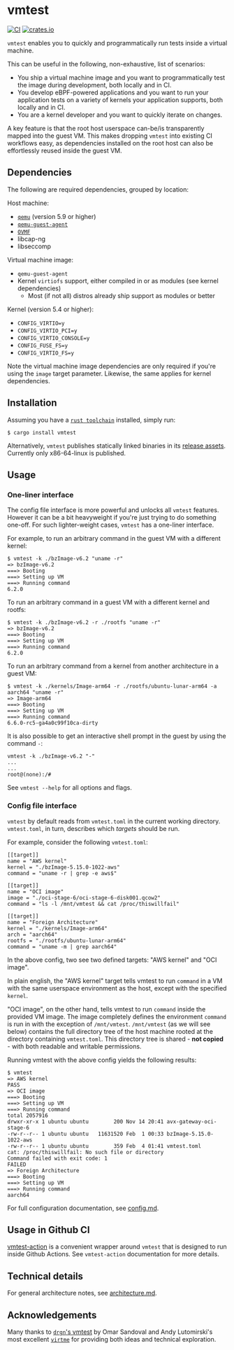# vmtest

[![CI](https://github.com/danobi/vmtest/actions/workflows/rust.yml/badge.svg)](https://github.com/danobi/vmtest/actions/workflows/rust.yml)
[![crates.io](https://img.shields.io/crates/v/vmtest.svg)](https://crates.io/crates/vmtest)

`vmtest` enables you to quickly and programmatically run tests inside a virtual
machine.

This can be useful in the following, non-exhaustive, list of scenarios:

* You ship a virtual machine image and you want to programmatically test the
  image during development, both locally and in CI.
* You develop eBPF-powered applications and you want to run your application
  tests on a variety of kernels your application supports, both locally and in
  CI.
* You are a kernel developer and you want to quickly iterate on changes.

A key feature is that the root host userspace can-be/is transparently mapped
into the guest VM. This makes dropping `vmtest` into existing CI workflows
easy, as dependencies installed on the root host can also be effortlessly
reused inside the guest VM.

## Dependencies

The following are required dependencies, grouped by location:

Host machine:

* [`qemu`](https://pkgs.org/download/qemu) (version 5.9 or higher)
* [`qemu-guest-agent`](https://pkgs.org/search/?q=qemu-guest-agent)
* [`OVMF`](https://pkgs.org/download/ovmf)
* libcap-ng
* libseccomp

Virtual machine image:

* `qemu-guest-agent`
* Kernel `virtiofs` support, either compiled in or as modules (see kernel
  dependencies)
    * Most (if not all) distros already ship support as modules or better

Kernel (version 5.4 or higher):

* `CONFIG_VIRTIO=y`
* `CONFIG_VIRTIO_PCI=y`
* `CONFIG_VIRTIO_CONSOLE=y`
* `CONFIG_FUSE_FS=y`
* `CONFIG_VIRTIO_FS=y`

Note the virtual machine image dependencies are only required if you're using
the `image` target parameter. Likewise, the same applies for kernel
dependencies.

## Installation

Assuming you have a [`rust toolchain`](https://rustup.rs/) installed, simply
run:

```
$ cargo install vmtest
```

Alternatively, `vmtest` publishes statically linked binaries in its [release
assets](https://github.com/danobi/vmtest/releases). Currently only x86-64-linux
is published.

## Usage

### One-liner interface

The config file interface is more powerful and unlocks all `vmtest` features.
However it can be a bit heavyweight if you're just trying to do something
one-off. For such lighter-weight cases, `vmtest` has a one-liner interface.

For example, to run an arbitrary command in the guest VM with a different
kernel:

```
$ vmtest -k ./bzImage-v6.2 "uname -r"
=> bzImage-v6.2
===> Booting
===> Setting up VM
===> Running command
6.2.0
```

To run an arbitrary command in a guest VM with a different kernel and rootfs:
```
$ vmtest -k ./bzImage-v6.2 -r ./rootfs "uname -r"
=> bzImage-v6.2
===> Booting
===> Setting up VM
===> Running command
6.2.0
```

To run an arbitrary command from a kernel from another architecture in a guest VM:
```
$ vmtest -k ./kernels/Image-arm64 -r ./rootfs/ubuntu-lunar-arm64 -a aarch64 "uname -r"
=> Image-arm64
===> Booting
===> Setting up VM
===> Running command
6.6.0-rc5-ga4a0c99f10ca-dirty
```

It is also possible to get an interactive shell prompt in the guest by using the command `-`:
```
vmtest -k ./bzImage-v6.2 "-"
...
...
root@(none):/#
```

See `vmtest --help` for all options and flags.

### Config file interface

`vmtest` by default reads from `vmtest.toml` in the current working directory.
`vmtest.toml`, in turn, describes which _targets_ should be run.

For example, consider the following `vmtest.toml`:

```
[[target]]
name = "AWS kernel"
kernel = "./bzImage-5.15.0-1022-aws"
command = "uname -r | grep -e aws$"

[[target]]
name = "OCI image"
image = "./oci-stage-6/oci-stage-6-disk001.qcow2"
command = "ls -l /mnt/vmtest && cat /proc/thiswillfail"

[[target]]
name = "Foreign Architecture"
kernel = "./kernels/Image-arm64"
arch = "aarch64"
rootfs = "./rootfs/ubuntu-lunar-arm64"
command = "uname -m | grep aarch64"
```

In the above config, two see two defined targets: "AWS kernel" and "OCI image".

In plain english, the "AWS kernel" target tells vmtest to run `command` in a VM
with the same userspace environment as the host, except with the specified
`kernel`.

"OCI image", on the other hand, tells vmtest to run `command` inside the
provided VM image. The image completely defines the environment `command` is
run in with the exception of `/mnt/vmtest`. `/mnt/vmtest` (as we will see
below) contains the full directory tree of the host machine rooted at the
directory containing `vmtest.toml`. This directory tree is shared - **not
copied** - with both readable and writable permissions.

Running vmtest with the above config yields the following results:

```
$ vmtest
=> AWS kernel
PASS
=> OCI image
===> Booting
===> Setting up VM
===> Running command
total 2057916
drwxr-xr-x 1 ubuntu ubuntu        200 Nov 14 20:41 avx-gateway-oci-stage-6
-rw-r--r-- 1 ubuntu ubuntu   11631520 Feb  1 00:33 bzImage-5.15.0-1022-aws
-rw-r--r-- 1 ubuntu ubuntu        359 Feb  4 01:41 vmtest.toml
cat: /proc/thiswillfail: No such file or directory
Command failed with exit code: 1
FAILED
=> Foreign Architecture
===> Booting
===> Setting up VM
===> Running command
aarch64
```

For full configuration documentation, see [config.md](./docs/config.md).

## Usage in Github CI

[vmtest-action](https://github.com/danobi/vmtest-action) is a convenient
wrapper around `vmtest` that is designed to run inside Github Actions. See
`vmtest-action` documentation for more details.

## Technical details

For general architecture notes, see [architecture.md](./docs/architecture.md).

## Acknowledgements

Many thanks to [`drgn`'s
vmtest](https://github.com/osandov/drgn/tree/main/vmtest) by Omar Sandoval and
Andy Lutomirski's most excellent [`virtme`](https://github.com/amluto/virtme)
for providing both ideas and technical exploration.
